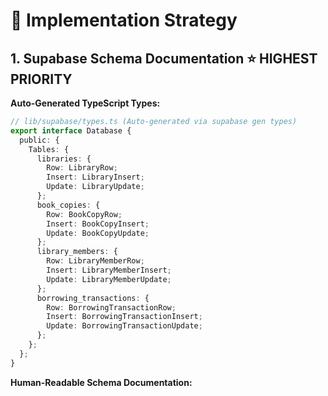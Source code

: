 # 🚀 Implementation Strategy

## 1. Supabase Schema Documentation ⭐ **HIGHEST PRIORITY**

**Auto-Generated TypeScript Types:**

```typescript
// lib/supabase/types.ts (Auto-generated via supabase gen types)
export interface Database {
  public: {
    Tables: {
      libraries: {
        Row: LibraryRow;
        Insert: LibraryInsert;
        Update: LibraryUpdate;
      };
      book_copies: {
        Row: BookCopyRow;
        Insert: BookCopyInsert;
        Update: BookCopyUpdate;
      };
      library_members: {
        Row: LibraryMemberRow;
        Insert: LibraryMemberInsert;
        Update: LibraryMemberUpdate;
      };
      borrowing_transactions: {
        Row: BorrowingTransactionRow;
        Insert: BorrowingTransactionInsert;
        Update: BorrowingTransactionUpdate;
      };
    };
  };
}
```

**Human-Readable Schema Documentation:**

```markdown

```
